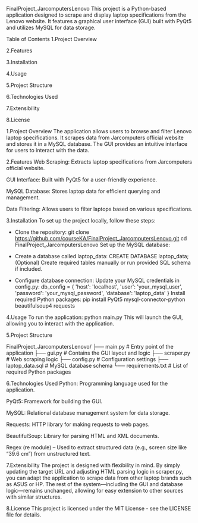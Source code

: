 FinalProject_JarcomputersLenovo
This project is a Python-based application designed to scrape and display laptop specifications from the Lenovo website. It features a graphical user interface (GUI) built with PyQt5 and utilizes MySQL for data storage.

Table of Contents
1.Project Overview

2.Features

3.Installation

4.Usage

5.Project Structure

6.Technologies Used

7.Extensibility

8.License

1.Project Overview
The application allows users to browse and filter Lenovo laptop specifications. It scrapes data from Jarcomputers official website and stores it in a MySQL database. The GUI provides an intuitive interface for users to interact with the data.

2.Features
Web Scraping: Extracts laptop specifications from Jarcomputers official website.

GUI Interface: Built with PyQt5 for a user-friendly experience.

MySQL Database: Stores laptop data for efficient querying and management.

Data Filtering: Allows users to filter laptops based on various specifications.

3.Installation
To set up the project locally, follow these steps:

- Clone the repository:
git clone https://github.com/courseKA/FinalProject_JarcomputersLenovo.git
cd FinalProject_JarcomputersLenovo
Set up the MySQL database:

- Create a database called laptop_data:
CREATE DATABASE laptop_data;
(Optional) Create required tables manually or run provided SQL schema if included.

- Configure database connection:
Update your MySQL credentials in config.py:
db_config = {
    'host': 'localhost',
    'user': 'your_mysql_user',
    'password': 'your_mysql_password',
    'database': 'laptop_data'
}
Install required Python packages:
pip install PyQt5 mysql-connector-python beautifulsoup4 requests

4.Usage
To run the application:
python main.py
This will launch the GUI, allowing you to interact with the application.

5.Project Structure

FinalProject_JarcomputersLenovo/
├── main.py            # Entry point of the application
├── gui.py             # Contains the GUI layout and logic
├── scraper.py         # Web scraping logic
├── config.py          # Configuration settings
├── laptop_data.sql    # MySQL database schema
└── requirements.txt   # List of required Python packages

6.Technologies Used
Python: Programming language used for the application.

PyQt5: Framework for building the GUI.

MySQL: Relational database management system for data storage.

Requests: HTTP library for making requests to web pages.

BeautifulSoup: Library for parsing HTML and XML documents.

Regex (re module) – Used to extract structured data (e.g., screen size like “39.6 cm”) from unstructured text.

7.Extensibility
The project is designed with flexibility in mind. By simply updating the target URL and adjusting HTML parsing logic in scraper.py, you can adapt the application to scrape data from other laptop brands such as ASUS or HP. The rest of the system—including the GUI and database logic—remains unchanged, allowing for easy extension to other sources with similar structures.

8.License
This project is licensed under the MIT License - see the LICENSE file for details.
